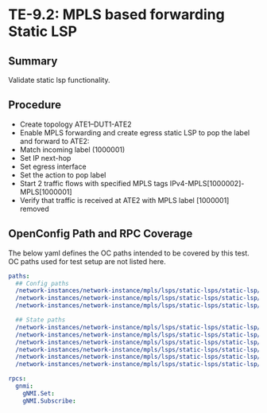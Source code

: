 # TE-9.2: MPLS based forwarding Static LSP

## Summary

Validate static lsp functionality.

## Procedure

*  Create topology ATE1–DUT1-ATE2
*  Enable MPLS forwarding and create egress static LSP to pop the label and forward to ATE2:
*  Match incoming label (1000001)
*  Set IP next-hop
*  Set egress interface
*  Set the action to pop label
*  Start 2 traffic flows with specified MPLS tags IPv4-MPLS[1000002]-MPLS[1000001]
*  Verify that traffic is received at ATE2 with MPLS label [1000001] removed

## OpenConfig Path and RPC Coverage

The below yaml defines the OC paths intended to be covered by this test. OC
paths used for test setup are not listed here.

```yaml
paths:
  ## Config paths
  /network-instances/network-instance/mpls/lsps/static-lsps/static-lsp/egress/config/next-hop:
  /network-instances/network-instance/mpls/lsps/static-lsps/static-lsp/egress/config/incoming-label:
  /network-instances/network-instance/mpls/lsps/static-lsps/static-lsp/egress/config/push-label:

  ## State paths
  /network-instances/network-instance/mpls/lsps/static-lsps/static-lsp/egress/state/next-hop:
  /network-instances/network-instance/mpls/lsps/static-lsps/static-lsp/egress/state/incoming-label:
  /network-instances/network-instance/mpls/lsps/static-lsps/static-lsp/egress/state/push-label:
  /network-instances/network-instance/mpls/lsps/static-lsps/static-lsp/egress/state/metric:
  /network-instances/network-instance/mpls/lsps/static-lsps/static-lsp/egress/state/interface:
  /network-instances/network-instance/mpls/lsps/static-lsps/static-lsp/egress/state/subinterface:

rpcs:
  gnmi:
    gNMI.Set:
    gNMI.Subscribe:
```
